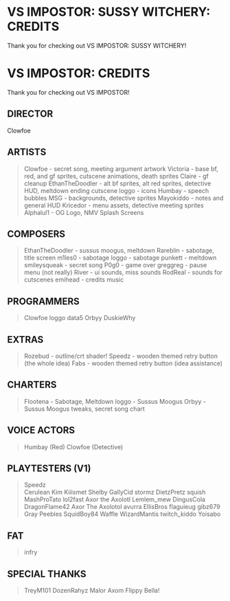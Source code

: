 # VS IMPOSTOR: SUSSY WITCHERY: CREDITS
Thank you for checking out VS IMPOSTOR: SUSSY WITCHERY!


# VS IMPOSTOR: CREDITS
Thank you for checking out VS IMPOSTOR!

## DIRECTOR
Clowfoe

## ARTISTS
> Clowfoe - secret song, meeting argument artwork
> Victoria - base bf, red, and gf sprites, cutscene animations, death sprites
> Claire - gf cleanup
> EthanTheDoodler - alt bf sprites, alt red sprites, detective HUD, meltdown ending cutscene
> loggo - icons
> Humbay - speech bubbles
> MSG - backgrounds, detective sprites
> Mayokiddo - notes and general HUD
> Kricedor - menu assets, detective meeting sprites
> Alphalul1 - OG Logo, NMV Splash Screens

## COMPOSERS
> EthanTheDoodler - sussus moogus, meltdown
> Rareblin - sabotage, title screen
> m1les0 - sabotage
> loggo - sabotage
> punkett - meltdown
> smileysqueak - secret song
> P0g0 - game over
> greggreg - pause menu (not really)
> River - ui sounds, miss sounds
> RodReal - sounds for cutscenes
> emihead - credits music

## PROGRAMMERS
> Clowfoe
> loggo
> data5
> Orbyy
> DuskieWhy

## EXTRAS
> Rozebud - outline/crt shader! 
> Speedz - wooden themed retry button (the whole idea)
> Fabs - wooden themed retry button (idea assistance)

## CHARTERS
> Flootena - Sabotage, Meltdown
> loggo - Sussus Moogus
> Orbyy - Sussus Moogus tweaks, secret song chart

## VOICE ACTORS
> Humbay (Red)
> Clowfoe (Detective)

## PLAYTESTERS (V1)
> Speedz    
> Cerulean
> Kim
> Kiiismet
> Shelby
> GallyCid
> stormz
> DietzPretz
> squish
> MashProTato
> lol2fast
> Axor the Axolotl
> Lemlem_mew
> DingusCola
> DragonFlame42
> Axor The Axolotol
> avurra
> EllisBros
> flaguieug
> gibz679
> Gray
> Peebles
> SquidBoy84
> Waffle
> WizardMantis
> twitch_kiddo
> Yoisabo

## FAT
> infry

## SPECIAL THANKS
> TreyM101
> DozenRahyz
> Malor
> Axom
> Flippy
> Bella!
